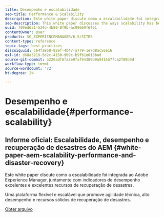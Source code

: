 ```yaml
---
title: Desempenho e escalabilidade
seo-title: Performance & Scalability
description: Este white paper discute como a escalabilidade foi integrada ao AEM, juntamente com indicadores de desempenho e recursos de recuperação de desastres.
seo-description: This white paper discusses the ways scalability has been built into AEM along with performance indicators and disaster recovery features.
uuid: 709ed651-534d-4b80-8f9b-ac99669f6f61
contentOwner: User
products: SG_EXPERIENCEMANAGER/6.5/SITES
content-type: reference
topic-tags: best-practices
discoiquuid: c64fa860-92ef-4b47-a779-1e7d8ac56e16
exl-id: d68a3219-5d2c-4150-9b9c-b9fb1e815bad
source-git-commit: b220adf6fa3e9faf94389b9a9416b7fca2f89d9d
workflow-type: tm+mt
source-wordcount: '72'
ht-degree: 2%

---
```


# Desempenho e escalabilidade{#performance-scalability}

## Informe oficial: Escalabilidade, desempenho e recuperação de desastres do AEM {#white-paper-aem-scalability-performance-and-disaster-recovery}

Este white paper discute como a escalabilidade foi integrada ao Adobe Experience Manager, juntamente com indicadores de desempenho excelentes e excelentes recursos de recuperação de desastres.

Uma plataforma flexível e escalável que promove agilidade técnica, alto desempenho e recursos sólidos de recuperação de desastres.

[Obter arquivo](assets/aem_scalability_whitepaperfinal-06122015je.pdf)
